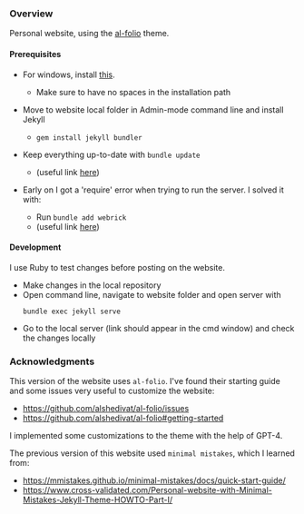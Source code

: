 
### Overview

Personal website, using the [al-folio](https://github.com/alshedivat/al-folio) theme.

#### Prerequisites 

- For windows, install [this](https://rubyinstaller.org/).
    - Make sure to have no spaces in the installation path
- Move to website local folder in Admin-mode command line and install Jekyll
    - `gem install jekyll bundler`
- Keep everything up-to-date with `bundle update`
    - (useful link [here](https://gist.github.com/widdowquinn/f255783f826f358f5de97186131419a9))

- Early on I got a 'require' error when trying to run the server. I solved it with:
    - Run `bundle add webrick`
    - (useful link [here](https://github.com/jekyll/jekyll/issues/8523))

#### Development

I use Ruby to test changes before posting on the website. 

- Make changes in the local repository
- Open command line, navigate to website folder and open server with 
    ```
    bundle exec jekyll serve
    ```
- Go to the local server (link should appear in the cmd window) and check the changes locally

### Acknowledgments

This version of the website uses `al-folio`. I've found their starting guide and some issues very useful to customize the website:

- https://github.com/alshedivat/al-folio/issues
- https://github.com/alshedivat/al-folio#getting-started

I implemented some customizations to the theme with the help of GPT-4.

The previous version of this website used `minimal mistakes`, which I learned from:

- https://mmistakes.github.io/minimal-mistakes/docs/quick-start-guide/
- https://www.cross-validated.com/Personal-website-with-Minimal-Mistakes-Jekyll-Theme-HOWTO-Part-I/
